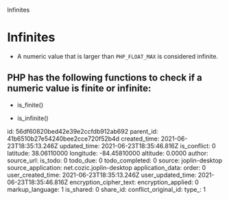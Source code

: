 Infinites

# Infinites

* A numeric value that is larger than `PHP_FLOAT_MAX` is considered infinite.

## PHP has the following functions to check if a numeric value is finite or infinite:

* is_finite()

* is_infinite()

id: 56df60820bed42e39e2ccfdb912ab692
parent_id: 41b6510b27e54240bee2cce720f52b4d
created_time: 2021-06-23T18:35:13.246Z
updated_time: 2021-06-23T18:35:46.816Z
is_conflict: 0
latitude: 38.06110000
longitude: -84.45810000
altitude: 0.0000
author: 
source_url: 
is_todo: 0
todo_due: 0
todo_completed: 0
source: joplin-desktop
source_application: net.cozic.joplin-desktop
application_data: 
order: 0
user_created_time: 2021-06-23T18:35:13.246Z
user_updated_time: 2021-06-23T18:35:46.816Z
encryption_cipher_text: 
encryption_applied: 0
markup_language: 1
is_shared: 0
share_id: 
conflict_original_id: 
type_: 1